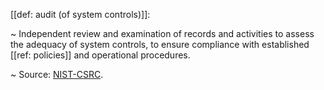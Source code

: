 [[def: audit (of system controls)]]:

~ Independent review and examination of records and activities to assess the adequacy of system controls, to ensure compliance with established [[ref: policies]] and operational procedures.

~ Source: [NIST-CSRC](https://csrc.nist.gov/glossary/term/audit).

